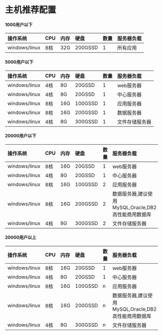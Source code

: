 # 主机推荐配置

#### 1000用户以下

| **操作系统** | **CPU** | **内存** | **硬盘** | **数量** | **服务器负载** |
| :--- | :--- | :--- | :--- | :--- | :--- |
| windows/linux | 8核 | 32G | 200GSSD | 1 | 所有应用 |

#### 5000用户以下

| **操作系统** | **CPU** | **内存** | **硬盘** | **数量** | **服务器负载** |
| :--- | :--- | :--- | :--- | :--- | :--- |
| windows/linux | 4核 | 8G | 20GSSD | 1 | web服务器 |
| windows/linux | 4核 | 8G | 20GSSD | 1 | 中心服务器 |
| windows/linux | 8核 | 16G | 100GSSD | 1 | 应用服务器 |
| windows/linux | 8核 | 16G | 200GSSD | 1 | 数据服务器 |
| windows/linux | 4核 | 8G | 300GSSD | 1 | 文件存储服务器 |

#### 20000用户以下

| **操作系统** | **CPU** | **内存** | **硬盘** | **数量** | **服务器负载** |
| :--- | :--- | :--- | :--- | :--- | :--- |
| windows/linux | 8核 | 16G | 20GSSD | 1 | web服务器 |
| windows/linux | 4核 | 8G | 20GSSD | 1 | 中心服务器 |
| windows/linux | 8核 | 16G | 100GSSD | 2 | 应用服务器 |
| windows/linux | 8核 | 16G | 200GSSD | 2 | 数据服务器,建议使用MySQL,Oracle,DB2高性能商用数据库 |
| windows/linux | 4核 | 8G | 300GSSD | 2 | 文件存储服务器 |

#### 20000用户以上

| **操作系统** | **CPU** | **内存** | **硬盘** | **数量** | **服务器负载** |
| :--- | :--- | :--- | :--- | :--- | :--- |
| windows/linux | 8核 | 16G | 20GSSD | 1 | web服务器 |
| windows/linux | 4核 | 8G | 20GSSD | 1 | 中心服务器 |
| windows/linux | 8核 | 16G | 100GSSD | n | 应用服务器 |
| windows/linux | 8核 | 16G | 200GSSD | n | 数据服务器,建议使用MySQL,Oracle,DB2高性能商用数据库 |
| windows/linux | 4核 | 8G | 300GSSD | n | 文件存储服务器 |

